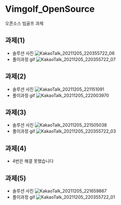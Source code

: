 # Vimgolf_OpenSource  
오픈소스 빔골프 과제

## 과제(1)
+ 솔루션 사진
![KakaoTalk_20211205_220355722_06](https://user-images.githubusercontent.com/77609451/144748407-066df728-e293-47ba-a983-9f9321738389.jpg)
+ 풀이과정 gif
![KakaoTalk_20211205_220355722_07](https://user-images.githubusercontent.com/77609451/144748415-17478cf0-98ff-4a6d-8383-6c45320b36bb.gif)


## 과제(2)
+ 솔루션 사진
![KakaoTalk_20211205_221151091](https://user-images.githubusercontent.com/77609451/144748448-d23eeadd-ce54-4be5-83ac-ee800002a0ba.jpg)
+ 풀이과정 gif
![KakaoTalk_20211205_222003970](https://user-images.githubusercontent.com/77609451/144748464-5ae38505-061c-4527-af4e-da6760788222.gif)


## 과제(3)
+ 솔루션 사진
![KakaoTalk_20211205_221505038](https://user-images.githubusercontent.com/77609451/144748504-0b4d628d-726e-4513-8da1-6a72804cda78.jpg)
+ 풀이과정 gif
![KakaoTalk_20211205_220355722_03](https://user-images.githubusercontent.com/77609451/144748510-101582f5-1f09-48cd-8ca9-6db6e70ff00e.gif)


## 과제(4)

+ 4번은 해결 못했습니다

## 과제(5) 
+ 솔루션 사진
![KakaoTalk_20211205_221659867](https://user-images.githubusercontent.com/77609451/144748536-57b79aa3-b893-49b7-932e-23b1121b408e.jpg)
+ 풀이과정 gif
![KakaoTalk_20211205_220355722_01](https://user-images.githubusercontent.com/77609451/144748539-266798b6-977d-4c72-8b5f-3c4e8748836a.gif)
